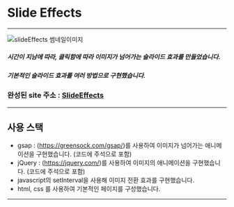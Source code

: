 # Slide Effects
-------------------------------

![slideEffects 썸네일이미지](/img/slide-page.png)

##### 시간이 지남에 따라, 클릭함에 따라 이미지가 넘어가는 슬라이드 효과를 만들었습니다.    
##### 기본적인 슬라이드 효과를 여러 방법으로 구현했습니다.

### 완성된 site 주소 : [SlideEffects][slidelink]
[slidelink]: https://jinyongjang.github.io/web2023/javascript/slider/sliderEffect07.html "go slideEffects"

------------------------------
## 사용 스택
- gsap : (https://greensock.com/gsap/)를 사용하여 이미지가 넘어가는 애니메이션을 구현했습니다. (코드에 주석으로 포함)
- jQuery : (https://jquery.com/)를 사용하여 이미지의 애니메이션을 구현했습니다. (코드에 주석으로 포함)
- javascript의 setInterval을 사용해 이미지 전환 효과를 구현했습니다.
- html, css 를 사용하여 기본적인 페이지를 구성했습니다.

-----------------------------------
